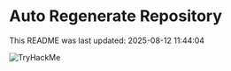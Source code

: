 # Auto Regenerate Repository

This README was last updated: 2025-08-12 11:44:04

 ![TryHackMe](https://tryhackme.com/badge/533634)